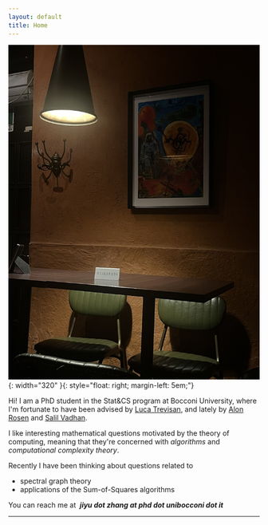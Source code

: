 ```yaml
---
layout: default
title: Home
---
```




![PROG](/assets/prog.jpg){: width="320" }{: style="float: right; margin-left: 5em;"}


Hi! I am a PhD student in the Stat&CS program at Bocconi University, where I'm fortunate to have been advised by [Luca Trevisan](https://lucatrevisan.github.io/), and lately by [Alon Rosen](https://www.alonrosen.net/) and [Salil Vadhan](https://salil.seas.harvard.edu/).

I like interesting mathematical questions motivated by the theory of computing, meaning that they're concerned with *algorithms* and *computational complexity theory*. 

Recently I have been thinking about questions related to

* spectral graph theory
* applications of the Sum-of-Squares algorithms


You can reach me at &nbsp;***jiyu dot zhang at phd dot unibocconi dot it***

---







